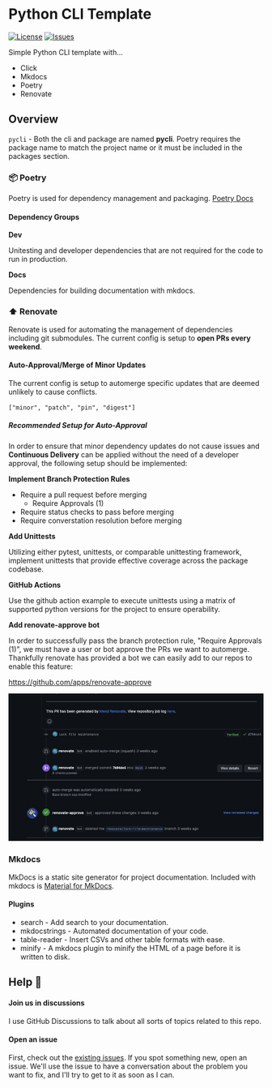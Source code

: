 # Python CLI Template

[![License](https://img.shields.io/github/license/brett-fitz/python-cli?style=flat-square)](https://github.com/brett-fitz/python-cli/blob/main/LICENSE)
[![Issues](https://img.shields.io/github/issues/brett-fitz/python-cli?style=flat-square)](https://github.com/brett-fitz/python-cli/issues)

Simple Python CLI template with...

* Click
* Mkdocs
* Poetry
* Renovate

## Overview

`pycli` - Both the cli and package are named **pycli**. Poetry requires the package
name to match the project name or it must be included in the packages section.

### :package: Poetry

Poetry is used for dependency management and packaging. [Poetry Docs](https://python-poetry.org/docs/)

#### Dependency Groups

**Dev**

Unitesting and developer dependencies that are not required for the code to run in production.

**Docs**

Dependencies for building documentation with mkdocs.

### :arrow_up: Renovate

Renovate is used for automating the management of dependencies including git submodules.
The current config is setup to **open PRs every weekend**.

#### Auto-Approval/Merge of Minor Updates

The current config is setup to automerge specific updates that are deemed unlikely to cause conflicts.

```
["minor", "patch", "pin", "digest"]
```

##### Recommended Setup for Auto-Approval

In order to ensure that minor dependency updates do not cause issues and **Continuous Delivery**
can be applied without the need of a developer approval, the following setup should be implemented:

**Implement Branch Protection Rules**

* Require a pull request before merging
  * Require Approvals (1)
* Require status checks to pass before merging
* Require converstation resolution before merging

**Add Unittests**

Utilizing either pytest, unittests, or comparable unittesting framework, implement unittests that 
provide effective coverage across the package codebase.

**GitHub Actions**

Use the github action example to execute unittests using a matrix of supported python versions
for the project to ensure operability.

**Add renovate-approve bot**

In order to successfully pass the branch protection rule, "Require Approvals (1)", we must have a
user or bot approve the PRs we want to automerge. Thankfully renovate has provided a bot we can
easily add to our repos to enable this feature:

https://github.com/apps/renovate-approve

![Renovate auto-merge](docs/img/renovate-auto-merge.png)

### Mkdocs

MkDocs is a static site generator for project documentation. Included with mkdocs is [Material for MkDocs](https://squidfunk.github.io/mkdocs-material/getting-started/).

#### Plugins

* search - Add search to your documentation.
* mkdocstrings - Automated documentation of your code.
* table-reader - Insert CSVs and other table formats with ease.
* minify - A mkdocs plugin to minify the HTML of a page before it is written to disk.

## Help :construction_worker:

#### Join us in discussions
I use GitHub Discussions to talk about all sorts of topics related to this repo.

#### Open an issue
First, check out the [existing issues](https://github.com/brett-fitz/python-cli/issues). If you spot
something new, open an issue. We'll use the issue to have a conversation about the problem you want
to fix, and I'll try to get to it as soon as I can.

